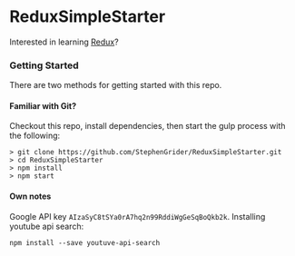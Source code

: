 # ReduxSimpleStarter

Interested in learning [Redux](https://www.udemy.com/react-redux/)?

### Getting Started

There are two methods for getting started with this repo.

#### Familiar with Git?
Checkout this repo, install dependencies, then start the gulp process with the following:

```
> git clone https://github.com/StephenGrider/ReduxSimpleStarter.git
> cd ReduxSimpleStarter
> npm install
> npm start
```

#### Own notes
Google API key ```AIzaSyC8tSYa0rA7hq2n99RddiWgGeSqBoQkb2k```.
Installing youtube api search:
``` 
npm install --save youtuve-api-search
```
  